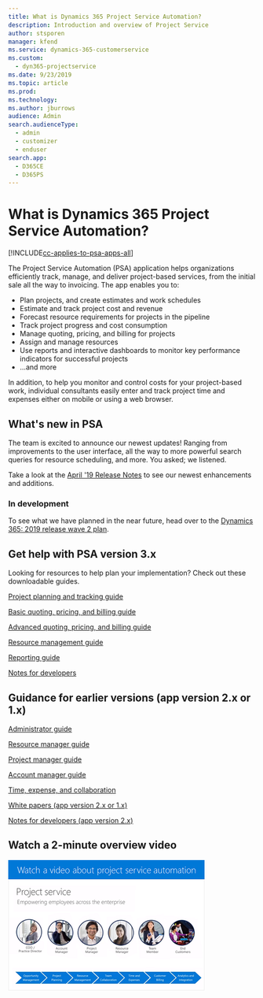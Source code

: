 ```yaml
---
title: What is Dynamics 365 Project Service Automation?
description: Introduction and overview of Project Service
author: stsporen
manager: kfend
ms.service: dynamics-365-customerservice
ms.custom:
  - dyn365-projectservice
ms.date: 9/23/2019
ms.topic: article
ms.prod:
ms.technology:
ms.author: jburrows
audience: Admin
search.audienceType:
  - admin
  - customizer
  - enduser
search.app:
  - D365CE
  - D365PS
---
```

# What is Dynamics 365 Project Service Automation?

[!INCLUDE[cc-applies-to-psa-apps-all](../includes/cc-applies-to-psa-apps-all.md)]

The Project Service Automation (PSA) application helps organizations efficiently track, manage, and deliver project-based services, from the initial sale all the way to invoicing. The app enables you to:

- Plan projects, and create estimates and work schedules
- Estimate and track project cost and revenue
- Forecast resource requirements for projects in the pipeline
- Track project progress and cost consumption
- Manage quoting, pricing, and billing for projects
- Assign and manage resources
- Use reports and interactive dashboards to monitor key performance indicators for successful projects
- ...and more

In addition, to help you monitor and control costs for your project-based work, individual consultants
easily enter and track project time and expenses either on mobile or using a web browser.

## What's new in PSA
The team is excited to announce our newest updates! Ranging from improvements to the user interface, all the way to more powerful search queries for resource scheduling, and more. You asked; we listened.

Take a look at the [April '19 Release Notes](https://docs.microsoft.com/en-us/business-applications-release-notes/April19/index) to see our newest enhancements and additions.

### In development
To see what we have planned in the near future, head over to the [Dynamics 365: 2019 release wave 2 plan](https://docs.microsoft.com/en-us/dynamics365-release-plan/2019wave2/index).

## Get help with PSA version 3.x
Looking for resources to help plan your implementation? Check out these downloadable guides.

 [Project planning and tracking guide](../project-service/implementation-guides/project-planning-tracking.md)

 [Basic quoting, pricing, and billing guide](../project-service/implementation-guides/begin-quoting-pricing-billing.md)

 [Advanced quoting, pricing, and billing guide](../project-service/implementation-guides/adv-quoting-pricing-billing.md)

 [Resource management guide](../project-service/implementation-guides/resource-management-guide.md)

 [Reporting guide](../project-service/implementation-guides/reporting-guide.md)

 [Notes for developers](../project-service/developer-guides/overview-dev-notes-v3.x.md)

## Guidance for earlier versions (app version 2.x or 1.x)
 [Administrator guide](../project-service/admin-guide.md)

 [Resource manager guide](../project-service/resource-manager-guide.md)

 [Project manager guide](../project-service/project-manager-guide.md)

 [Account manager guide](../project-service/account-manager-guide.md)

 [Time, expense, and collaboration](../project-service/time-expense-collaboration-guide.md)

 [White papers (app version 2.x or 1.x)](../project-service/white-papers.md)

 [Notes for developers (app version 2.x)](../project-service/developer-guides/add-custom-qoi-forms-v2.x.md)

 ## Watch a 2-minute overview video
 <a name="heroArea"></a> [![ProjectService&#95;IntroVideo](../project-service/media/project-service-intro-video.png "ProjectService_IntroVideo")](https://go.microsoft.com/fwlink/p/?LinkId=799457)


